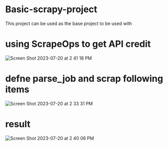 # Basic-scrapy-project
This project can be used as the base project to be used with 


# using ScrapeOps to get API credit
![Screen Shot 2023-07-20 at 2 41 18 PM](https://github.com/Loppy2131/Linkdln-jobs-keyword-scraping/assets/139589175/b3a5b507-6733-4067-93a4-aa541014662b)

# defne parse_job and scrap following items
![Screen Shot 2023-07-20 at 2 33 31 PM](https://github.com/Loppy2131/Linkdln-jobs-keyword-scraping/assets/139589175/6f1cbfc4-78bf-4fe5-8d94-d0774010c99b)

# result
![Screen Shot 2023-07-20 at 2 40 06 PM](https://github.com/Loppy2131/Linkdln-jobs-keyword-scraping/assets/139589175/f2db741a-5490-4364-b62c-bbee31fe7ac5)

